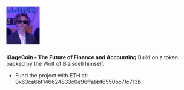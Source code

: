 # <img src="logo.png" alt="OpenZeppelin" height="100px">


**KlageCoin - The Future of Finance and Accounting** Build on a token backed by the Wolf of Blaisdell himself.

 * Fund the project with ETH at: 0x63ca6bf146624833c0e96ffabbf6550bc7fc713b

